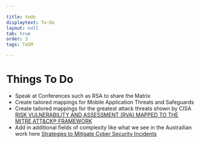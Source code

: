 ```yaml
---

title: todo
displaytext: To-Do
layout: null
tab: true
order: 3
tags: TaSM

---
```


# Things To Do

- Speak at Conferences such as RSA to share the Matrix
- Create tailored mappings for Mobile Application Threats and Safeguards
- Create tailored mappings for the greatest attack threats shown by CISA
[RISK VULNERABILITY AND ASSESSMENT (RVA) MAPPED TO THE MITRE ATT&CK® FRAMEWORK](https://www.cisa.gov/sites/default/files/publications/Risk%20and%20Vulnerability%20Assessment%20%28RVA%29%20Mapped%20to%20the%20MITRE%20ATT%26amp%3BCK%20Framework%20Infographic_v6-100620_%20508.pdf)
- Add in additional fields of complexity like what we see in the Austrailian work here [Strategies to Mitigate Cyber Security Incidents](https://www.cyber.gov.au/sites/default/files/2019-03/Mitigation_Strategies_2017.pdf)
